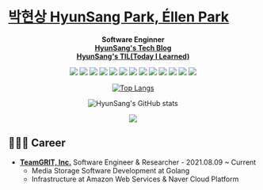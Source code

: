 # [박현상 HyunSang Park, Éllen Park](https://parkhyunsang.com/)
<div align="center">
  
**Software Enginner**  
[**HyunSang's Tech Blog**](https://parkhyunsang.com)  
[**HyunSang's TIL(Today I Learned)**](http://parkhyunsang.com/TIL/)
  
<a><img src="https://img.shields.io/badge/Go-4DD0E1?style=flat-square&logo=Go&logoColor=white"/></a>
<a><img src="https://img.shields.io/badge/MySQL-4479A1?style=flat-square&logo=MySQL&logoColor=white"/></a>
<a><img src="https://img.shields.io/badge/Docker-2496ED?style=flat-square&logo=Docker&logoColor=white"/></a>
<a><img src="https://img.shields.io/badge/Kubernetes-326CE5?style=flat-square&logo=Kubernetes&logoColor=white"/></a>
<a><img src="https://img.shields.io/badge/Ubuntu-E95420?style=flat-square&logo=Ubuntu&logoColor=white"/></a>
<a><img src="https://img.shields.io/badge/Flutter-02569B?style=flat-square&logo=Flutter&logoColor=white"/></a>
<img src="https://img.shields.io/badge/Amazon S3-569A31?style=flat-square&logo=Amazon-S3&logoColor=white"/>
<img src="https://img.shields.io/badge/SQLite-003B57?style=flat-square&logo=SQLite&logoColor=white">
<a><img src="https://img.shields.io/badge/Prometheus-E6522C?style=flat-square&logo=Prometheus&logoColor=white"/></a>
<a><img src="https://img.shields.io/badge/Grafana-F46800?style=flat-square&logo=Grafana&logoColor=white"/></a>
<a><img src="https://img.shields.io/badge/Jenkins-D24939?style=flat-square&logo=Jenkins&logoColor=white"/></a>
<a><img src="https://img.shields.io/badge/Git-F05032?style=flat-square&logo=Git&logoColor=white"/></a>
<img src="https://img.shields.io/badge/FFmpeg-007808?style=flat-square&logo=FFmpeg&logoColor=white"/>

[![Top Langs](https://github-readme-stats.vercel.app/api/top-langs/?username=dev-hyunsang&layout=compact&theme=dracula)](https://github.com/anuraghazra/github-readme-stats)
  
![HyunSang's GitHub stats](https://github-readme-stats.vercel.app/api?username=dev-hyunsang&show_icons=true&theme=dracula)

<img src="https://ghchart.rshah.org/dev-hyunsang" />  
</div>


## 🧑🏻‍💻 Career
- [**TeamGRIT, Inc.**](https://www.teamgrit.kr/) Software Engineer & Researcher - 2021.08.09 ~ Current
  - Media Storage Software Development at Golang
  - Infrastructure at Amazon Web Services & Naver Cloud Platform
